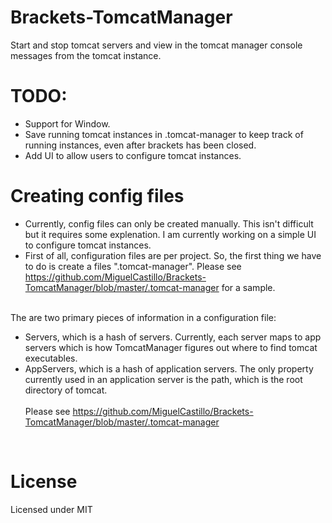 Brackets-TomcatManager
======================

Start and stop tomcat servers and view in the tomcat manager console messages from the tomcat instance.
<br>


TODO:
======================
- Support for Window.
- Save running tomcat instances in .tomcat-manager to keep track of running instances, even after brackets has been closed.
- Add UI to allow users to configure tomcat instances.

Creating config files
======================
- Currently, config files can only be created manually.  This isn't difficult but it requires some explenation.  I am currently working on a simple UI to configure tomcat instances.<br>
- First of all, configuration files are per project.  So, the first thing we have to do is create a files ".tomcat-manager".  Please see https://github.com/MiguelCastillo/Brackets-TomcatManager/blob/master/.tomcat-manager for a sample. <br><br>
  
The are two primary pieces of information in a configuration file: <br>
- Servers, which is a hash of servers.  Currently, each server maps to app servers which is how TomcatManager figures out where to find tomcat executables.
- AppServers, which is a hash of application servers.  The only property currently used in an application server is the path, which is the root directory of tomcat.
<br><br>
Please see https://github.com/MiguelCastillo/Brackets-TomcatManager/blob/master/.tomcat-manager
<br>

License
=====================
Licensed under MIT
